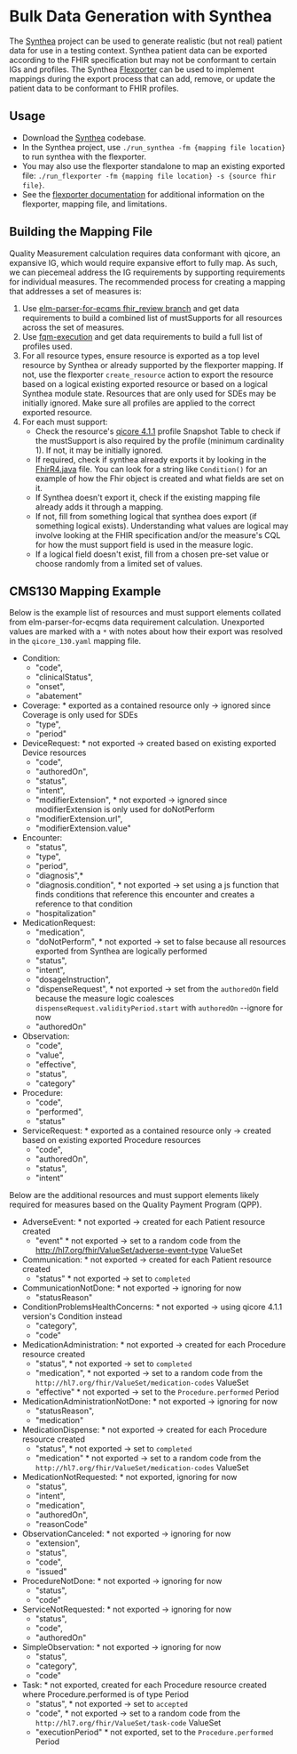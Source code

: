 # Bulk Data Generation with Synthea

The [Synthea](https://github.com/synthetichealth/synthea) project can be used to generate realistic (but not real) patient data for use in a testing context. Synthea patient data can be exported according to the FHIR specification but may not be conformant to certain IGs and profiles. The Synthea [Flexporter](https://github.com/synthetichealth/synthea/wiki/Flexporter) can be used to implement mappings during the export process that can add, remove, or update the patient data to be conformant to FHIR profiles.

## Usage

- Download the [Synthea](https://github.com/synthetichealth/synthea) codebase.
- In the Synthea project, use `./run_synthea -fm {mapping file location}` to run synthea with the flexporter.
- You may also use the flexporter standalone to map an existing exported file: `./run_flexporter -fm {mapping file location} -s {source fhir file}`.
- See the [flexporter documentation](https://github.com/synthetichealth/synthea/wiki/Flexporter) for additional information on the flexporter, mapping file, and limitations.

## Building the Mapping File

Quality Measurement calculation requires data conformant with qicore, an expansive IG, which would require expansive effort to fully map. As such, we can piecemeal address the IG requirements by supporting requirements for individual measures. The recommended process for creating a mapping that addresses a set of measures is:

1. Use [elm-parser-for-ecqms fhir_review branch](https://github.com/projecttacoma/elm-parser-for-ecqms/tree/fhir_review) and get data requirements to build a combined list of mustSupports for all resources across the set of measures.
2. Use [fqm-execution](https://github.com/projecttacoma/fqm-execution) and get data requirements to build a full list of profiles used.
3. For all resource types, ensure resource is exported as a top level resource by Synthea or already supported by the flexporter mapping. If not, use the flexporter `create_resource` action to export the resource based on a logical existing exported resource or based on a logical Synthea module state. Resources that are only used for SDEs may be initially ignored. Make sure all profiles are applied to the correct exported resource.
4. For each must support:
   - Check the resource's [qicore 4.1.1](https://hl7.org/fhir/us/qicore/STU4.1.1/) profile Snapshot Table to check if the mustSupport is also required by the profile (minimum cardinality 1). If not, it may be initially ignored.
   - If required, check if synthea already exports it by looking in the [FhirR4.java](https://github.com/synthetichealth/synthea/blob/master/src/main/java/org/mitre/synthea/export/FhirR4.java) file. You can look for a string like `Condition()` for an example of how the Fhir object is created and what fields are set on it.
   - If Synthea doesn't export it, check if the existing mapping file already adds it through a mapping.
   - If not, fill from something logical that synthea does export (if something logical exists). Understanding what values are logical may involve looking at the FHIR specification and/or the measure's CQL for how the must support field is used in the measure logic.
   - If a logical field doesn't exist, fill from a chosen pre-set value or choose randomly from a limited set of values.

## CMS130 Mapping Example

Below is the example list of resources and must support elements collated from elm-parser-for-ecqms data requirement calculation. Unexported values are marked with a `*` with notes about how their export was resolved in the `qicore_130.yaml` mapping file.

- Condition:
  - "code",
  - "clinicalStatus",
  - "onset",
  - "abatement"
- Coverage: \* exported as a contained resource only -> ignored since Coverage is only used for SDEs
  - "type",
  - "period"
- DeviceRequest: \* not exported -> created based on existing exported Device resources
  - "code",
  - "authoredOn",
  - "status",
  - "intent",
  - "modifierExtension", \* not exported -> ignored since modifierExtension is only used for doNotPerform
  - "modifierExtension.url",
  - "modifierExtension.value"
- Encounter:
  - "status",
  - "type",
  - "period",
  - "diagnosis",\*
  - "diagnosis.condition", \* not exported -> set using a js function that finds conditions that reference this encounter and creates a reference to that condition
  - "hospitalization"
- MedicationRequest:
  - "medication",
  - "doNotPerform", \* not exported -> set to false because all resources exported from Synthea are logically performed
  - "status",
  - "intent",
  - "dosageInstruction",
  - "dispenseRequest", \* not exported -> set from the `authoredOn` field because the measure logic coalesces `dispenseRequest.validityPeriod.start` with `authoredOn` --ignore for now
  - "authoredOn"
- Observation:
  - "code",
  - "value",
  - "effective",
  - "status",
  - "category"
- Procedure:
  - "code",
  - "performed",
  - "status"
- ServiceRequest: \* exported as a contained resource only -> created based on existing exported Procedure resources
  - "code",
  - "authoredOn",
  - "status",
  - "intent"

Below are the additional resources and must support elements likely required for measures based on the Quality Payment Program (QPP).

- AdverseEvent: \* not exported -> created for each Patient resource created
  - "event" \* not exported -> set to a random code from the http://hl7.org/fhir/ValueSet/adverse-event-type ValueSet
- Communication: \* not exported -> created for each Patient resource created
  - "status" \* not exported -> set to `completed`
- CommunicationNotDone: \* not exported -> ignoring for now
  - "statusReason"
- ConditionProblemsHealthConcerns: \* not exported -> using qicore 4.1.1 version's Condition instead
  - "category",
  - "code"
- MedicationAdministration: \* not exported -> created for each Procedure resource created
  - "status", \* not exported -> set to `completed`
  - "medication", \* not exported -> set to a random code from the `http://hl7.org/fhir/ValueSet/medication-codes` ValueSet
  - "effective" \* not exported -> set to the `Procedure.performed` Period
- MedicationAdministrationNotDone: \* not exported -> ignoring for now
  - "statusReason",
  - "medication"
- MedicationDispense: \* not exported -> created for each Procedure resource created
  - "status", \* not exported -> set to `completed`
  - "medication" \* not exported -> set to a random code from the `http://hl7.org/fhir/ValueSet/medication-codes` ValueSet
- MedicationNotRequested: \* not exported, ignoring for now
  - "status",
  - "intent",
  - "medication",
  - "authoredOn",
  - "reasonCode"
- ObservationCanceled: \* not exported -> ignoring for now
  - "extension",
  - "status",
  - "code",
  - "issued"
- ProcedureNotDone: \* not exported -> ignoring for now
  - "status",
  - "code"
- ServiceNotRequested: \* not exported -> ignoring for now
  - "status",
  - "code",
  - "authoredOn"
- SimpleObservation: \* not exported -> ignoring for now
  - "status",
  - "category",
  - "code"
- Task: \* not exported, created for each Procedure resource created where Procedure.performed is of type Period
  - "status", \* not exported -> set to `accepted`
  - "code", \* not exported -> set to a random code from the `http://hl7.org/fhir/ValueSet/task-code` ValueSet
  - "executionPeriod" \* not exported, set to the `Procedure.performed` Period
